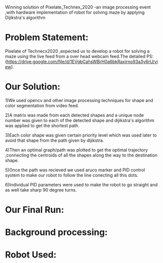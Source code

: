 
Winning solution of Pixelate_Technex_2020 -an image processing event ,with hardware implementation of robot for solving maze by applying Dijikstra's algorithm

# Problem Statement:
Pixelate of Technecx2020 ,expected us to develop a robot for solving a maze using the live feed from a over head webcam feed.The detailed PS:(https://drive.google.com/file/d/1EVgbCahsWBrH0a6bkRaxirno93a3y6rU/view).

# Our Solution:
1)We used opencv and other image processing techniques for shape and color segmentation from video feed.

2)A matrix was made from each detected shapes and a unique node number was given to each of the detected shape and dijikstra's algorithm was applied to get the shortest path.

3)Each color shape was given certain priority level which was used later to avoid that shape from the path given by dijikstra.

4)Then an optimal graph/path was plotted to get the optimal trajectory ,connecting the centroids of all the shapes along the way to the destination shape.

5)Once the path was recieved we used aruco marker and PID control system to make our robot to follow the line conecting all this dots.

6)Individual PID parameters were used to make the robot to go straight and as well take sharp 90 degree turns.

# Our Final Run:
# Background processing:
# Robot Used:
